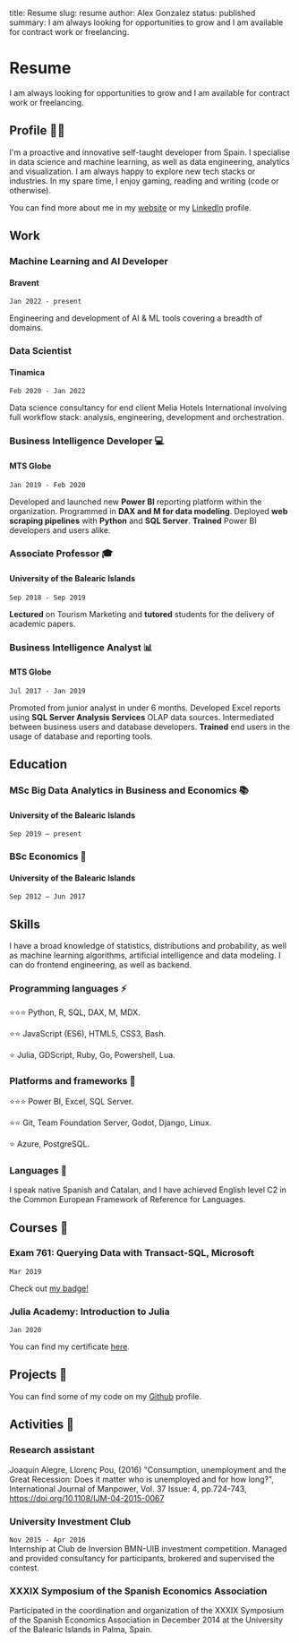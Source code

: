 title: Resume
slug: resume
author: Alex Gonzalez
status: published
summary: I am always looking for opportunities to grow and I am available for contract work or freelancing.

# Resume

I am always looking for opportunities to grow and I am available for contract work or freelancing.

## Profile 👨‍💻

I'm a proactive and innovative self-taught developer from Spain. I specialise in data science and machine learning, as well as data engineering, analytics and visualization. I am always happy to explore new tech stacks or industries. In my spare time, I enjoy gaming, reading and writing (code or otherwise).

You can find more about me in my [website](https://alexgonzalezc.dev) or my [LinkedIn](https://www.linkedin.com/in/alejandro-gonzalez-a05636127/) profile.

## Work

### Machine Learning and AI Developer
#### Bravent
`Jan 2022 - present`

Engineering and development of AI & ML tools covering a breadth of domains.

### Data Scientist
#### Tinamica
`Feb 2020 - Jan 2022`

Data science consultancy for end client Melia Hotels International involving full workflow stack: analysis, engineering, development and orchestration.


### Business Intelligence Developer 💻️
#### MTS Globe
`Jan 2019 - Feb 2020`

Developed and launched new __Power BI__ reporting platform within the organization. Programmed in __DAX and M for data modeling__. Deployed __web scraping pipelines__ with __Python__ and __SQL Server__. __Trained__ Power BI developers and users alike.

### Associate Professor 🎓️
#### University of the Balearic Islands
`Sep 2018 - Sep 2019`

__Lectured__ on Tourism Marketing and __tutored__ students for the delivery of academic papers.

### Business Intelligence Analyst 📊️
#### MTS Globe
`Jul 2017 - Jan 2019`

Promoted from junior analyst in under 6 months. Developed Excel reports using  __SQL Server Analysis Services__ OLAP data sources. Intermediated between business users and database developers. __Trained__ end users in the usage of database and reporting tools.

## Education

### MSc Big Data Analytics in Business and Economics 📚️
#### University of the Balearic Islands
`Sep 2019 – present`

### BSc Economics 📖️
#### University of the Balearic Islands
`Sep 2012 – Jun 2017`

## Skills 

I have a broad knowledge of statistics, distributions and probability, as well as machine learning algorithms, artificial intelligence and data modeling. I can do frontend engineering, as well as backend. 

### Programming languages ⚡️  

⭐️⭐️⭐️ Python, R, SQL, DAX, M, MDX.  

⭐️⭐️ JavaScript (ES6), HTML5, CSS3, Bash.  

⭐️ Julia, GDScript, Ruby, Go, Powershell, Lua.  


### Platforms and frameworks 🚀️  

⭐️⭐️⭐️ Power BI, Excel, SQL Server.  

⭐️⭐️ Git, Team Foundation Server, Godot, Django, Linux.  

⭐️ Azure, PostgreSQL.  


### Languages 💬️  

I speak native Spanish and Catalan, and I have achieved English level C2 in the Common European Framework of Reference for Languages. 

## Courses 📜️  

### Exam 761: Querying Data with Transact-SQL, Microsoft
`Mar 2019`

Check out [my badge!](https://www.youracclaim.com/badges/32ace4b4-0d19-4c9a-8724-469d79cd7937/)

### Julia Academy: Introduction to Julia
`Jan 2020`

You can find my certificate [here](../assets/JuliaCertificate_AlexGonzalez.pdf).


## Projects 📂️  

You can find some of my code on my [Github](https://github.com/gonz4lex/) profile.

## Activities 🤘️  

### Research assistant

Joaquín Alegre, Llorenç Pou, (2016) "Consumption, unemployment and the Great Recession: Does it matter who is unemployed and for how long?", International Journal of Manpower, Vol. 37 Issue: 4, pp.724-743, https://doi.org/10.1108/IJM-04-2015-0067 

### University Investment Club  
`Nov 2015 - Apr 2016`    
Internship at Club de Inversion BMN-UIB investment competition. Managed and provided consultancy for participants, brokered and supervised the contest.

### XXXIX Symposium of the Spanish Economics Association  
Participated in the coordination and organization of the XXXIX Symposium of the Spanish Economics Association in December 2014 at the University of the Balearic Islands in Palma, Spain.  
